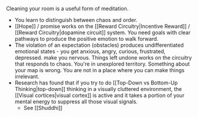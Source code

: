 Cleaning your room is a useful form of meditation.
- You learn to distinguish between chaos and order.
- [[Hope]] / promise works on the [[Reward Circuitry|Incentive Reward]] / [[Reward Circuitry|dopamine circuit]] system. You need goals with clear pathways to produce the positive emotion to walk forward. 
- The violation of an expectation (obstacles) produces undifferentiated emotional states - you get anxious, angry, curious, frustrated, depressed.  make you nervous. Things left undone works on the circuitry that responds to chaos. You're in unexplored territory. Something about your map is wrong. You are not in a place where you can make things irrelevant.
- Research has found that if you try to do [[Top-Down vs Bottom-Up Thinking|top-down]] thinking in a visually cluttered environment, the [[Visual cortices|visual cortex]] is active and it takes a portion of your mental energy to suppress all those visual signals.
	- See [[Shuddhi]]